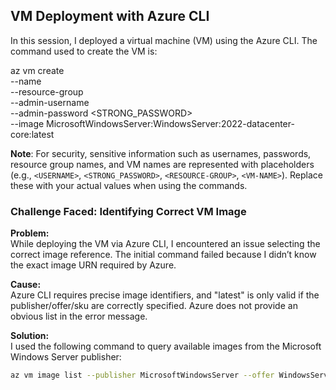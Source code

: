 ## VM Deployment with Azure CLI

In this session, I deployed a virtual machine (VM) using the Azure CLI. The command used to create the VM is:

az vm create \
  --name <VM-NAME> \
  --resource-group <RESOURCE-GROUP> \
  --admin-username <USERNAME> \
  --admin-password <STRONG_PASSWORD> \
  --image MicrosoftWindowsServer:WindowsServer:2022-datacenter-core:latest

**Note**: For security, sensitive information such as usernames, passwords, resource group names, and VM names are represented with placeholders (e.g., `<USERNAME>`, `<STRONG_PASSWORD>`, `<RESOURCE-GROUP>`, `<VM-NAME>`). Replace these with your actual values when using the commands.

### Challenge Faced: Identifying Correct VM Image

**Problem:**  
While deploying the VM via Azure CLI, I encountered an issue selecting the correct image reference. The initial command failed because I didn’t know the exact image URN required by Azure.

**Cause:**  
Azure CLI requires precise image identifiers, and "latest" is only valid if the publisher/offer/sku are correctly specified. Azure does not provide an obvious list in the error message.

**Solution:**  
I used the following command to query available images from the Microsoft Windows Server publisher:

```bash
az vm image list --publisher MicrosoftWindowsServer --offer WindowsServer --output table

